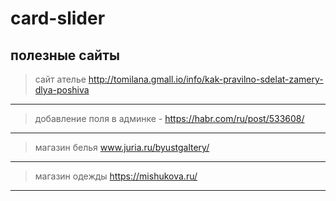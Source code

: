 # card-slider
## полезные сайты 
>сайт ателье http://tomilana.gmall.io/info/kak-pravilno-sdelat-zamery-dlya-poshiva
---
>добавление поля в админке - https://habr.com/ru/post/533608/
---
>магазин белья www.juria.ru/byustgaltery/
---
>магазин одежды https://mishukova.ru/
---
